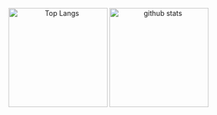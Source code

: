 
<p align="center"> 
  <img alt="Top Langs" height="200px" src="https://github-readme-stats.vercel.app/api?username=reckyy&theme=cobalt&count_private=true" />
  <img alt="github stats" height="200px" src="https://github-readme-stats.vercel.app/api/top-langs/?username=reckyy&layout=compact&theme=algolia&count_private=true" />
</p>

